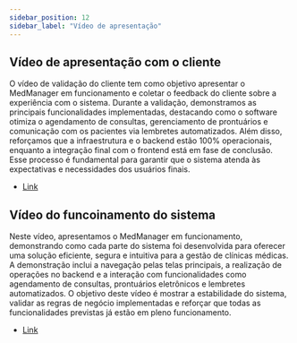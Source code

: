 ```yaml
---
sidebar_position: 12
sidebar_label: "Vídeo de apresentação"
---
```


## Vídeo de apresentação com o cliente

O vídeo de validação do cliente tem como objetivo apresentar o MedManager em funcionamento e coletar o feedback do cliente sobre a experiência com o sistema. Durante a validação, demonstramos as principais funcionalidades implementadas, destacando como o software otimiza o agendamento de consultas, gerenciamento de prontuários e comunicação com os pacientes via lembretes automatizados. Além disso, reforçamos que a infraestrutura e o backend estão 100% operacionais, enquanto a integração final com o frontend está em fase de conclusão. Esse processo é fundamental para garantir que o sistema atenda às expectativas e necessidades dos usuários finais.

- [Link](https://youtu.be/xjI0AW3fs_A)

## Vídeo do funcoinamento do sistema

Neste vídeo, apresentamos o MedManager em funcionamento, demonstrando como cada parte do sistema foi desenvolvida para oferecer uma solução eficiente, segura e intuitiva para a gestão de clínicas médicas. A demonstração inclui a navegação pelas telas principais, a realização de operações no backend e a interação com funcionalidades como agendamento de consultas, prontuários eletrônicos e lembretes automatizados. O objetivo deste vídeo é mostrar a estabilidade do sistema, validar as regras de negócio implementadas e reforçar que todas as funcionalidades previstas já estão em pleno funcionamento.

- [Link](https://youtu.be/J_-mkc5zJUk)